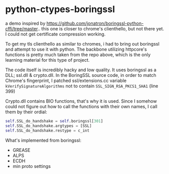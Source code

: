 # python-ctypes-boringssl
a demo inspired by https://github.com/jonatron/boringssl-python-cffi/tree/master.. this one is closer to chrome's clienthello, but not there yet. I could not get certificate compression working. 

To get my tls clienthello as similar to chromes, i had to bring out boringssl and attempt to use it with python. The backbone utilizing httpcore's functions is pretty much taken from the repo above, which is the only learning material for this type of project. 

The code itself is incredibly hacky and low quality. It uses boringssl as a DLL; ssl.dll & crypto.dll. In the BoringSSL source code, in order to match Chrome's fingerprint, I patched ssl/extensions.cc variable `kVerifySignatureAlgorithms` not to contain `SSL_SIGN_RSA_PKCS1_SHA1` (line 399)


Crypto.dll contains BIO functions, that's why it is used. Since I somehow could not figure out how to call the functions with their own names, I call them by their ordial:

```python
self.SSL_do_handshake = self.boringssl[301]
self.SSL_do_handshake.argtypes = [SSL]
self.SSL_do_handshake.restype = c_int
```

What's implemented from boringssl:
* GREASE
* ALPS
* ECDH
* min proto settings
